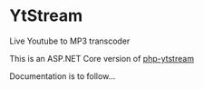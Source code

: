 # YtStream
Live Youtube to MP3 transcoder

This is an ASP.NET Core version of [php-ytstream](https://github.com/AyrA/php-ytstream)

Documentation is to follow...
